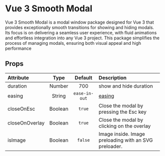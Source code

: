 # Vue 3 Smooth Modal

Vue 3 Smooth Modal is a modal window package designed for Vue 3 that provides exceptionally smooth transitions for showing and hiding modals. Its focus is on delivering a seamless user experience, with fluid animations and effortless integration into any Vue 3 project. This package simplifies the process of managing modals, ensuring both visual appeal and high performance


## Props

| Attribute      |  Type   |    Default    | Description                                                                |
|:---------------|:-------:|:-------------:|:---------------------------------------------------------------------------|
| duration       | Number  |      700      | show and hide duration                                                     |
| easing         | String  | `ease-in-out` | [easing](https://developer.mozilla.org/en-US/docs/Web/CSS/easing-function) |                 
| closeOnEsc     | Boolean |    `true`     | Close the modal by pressing the Esc key                                    |
| closeOnOverlay | Boolean |    `true`     | Close the modal by clicking on the overlay                                 |
| isImage        | Boolean |    `false`    | Image inside. Image preloading with an SVG preloader.                      |
